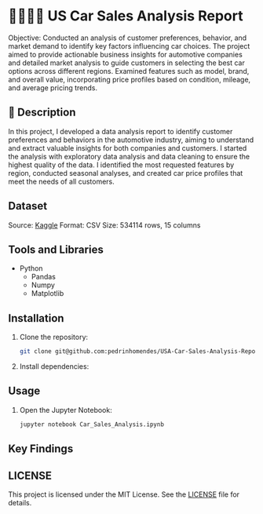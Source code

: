 # 🚗🇺🇸🚙 US Car Sales Analysis Report

Objective: Conducted an analysis of customer preferences, behavior, and market demand to identify key factors influencing car choices. The project aimed to provide actionable business insights for automotive companies and detailed market analysis to guide customers in selecting the best car options across different regions. Examined features such as model, brand, and overall value, incorporating price profiles based on condition, mileage, and average pricing trends.


## 📑 Description

In this project, I developed a data analysis report to identify customer preferences and behaviors in the automotive industry, aiming to understand and extract valuable insights for both companies and customers. I started the analysis with exploratory data analysis and data cleaning to ensure the highest quality of the data. I identified the most requested features by region, conducted seasonal analyses, and created car price profiles that meet the needs of all customers.

## Dataset

Source: [Kaggle](car_prices.csv)
Format: CSV
Size: 534114 rows, 15 columns

## Tools and Libraries
- Python
  - Pandas
  - Numpy
  - Matplotlib

## Installation
1. Clone the repository:
   ```bash
   git clone git@github.com:pedrinhomendes/USA-Car-Sales-Analysis-Report.git

2. Install dependencies:

## Usage
1. Open the Jupyter Notebook:
   ```bash
   jupyter notebook Car_Sales_Analysis.ipynb
## Key Findings

## LICENSE
This project is licensed under the MIT License. See the [LICENSE](https://github.com/pedrinhomendes/USA-Car-Sales-Analysis-Report/blob/main/LICENSE) file for details.
